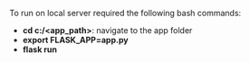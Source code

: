 To run on local server required the following bash commands:
- **cd c:/<app_path>**: navigate to the app folder
- **export FLASK_APP=app.py**
- **flask run**
